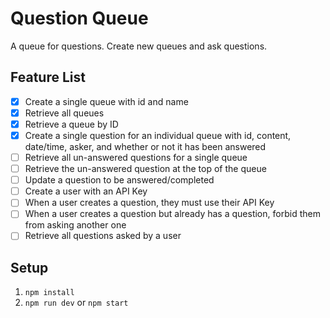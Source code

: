 # Question Queue

A queue for questions. Create new queues and ask questions.

## Feature List

- [x] Create a single queue with id and name
- [x] Retrieve all queues
- [x] Retrieve a queue by ID
- [x] Create a single question for an individual queue with id, content, date/time, asker, and whether or not it has been answered
- [ ] Retrieve all un-answered questions for a single queue
- [ ] Retrieve the un-answered question at the top of the queue
- [ ] Update a question to be answered/completed
- [ ] Create a user with an API Key
- [ ] When a user creates a question, they must use their API Key
- [ ] When a user creates a question but already has a question, forbid them from asking another one
- [ ] Retrieve all questions asked by a user

## Setup

1. `npm install`
1. `npm run dev` or `npm start`
